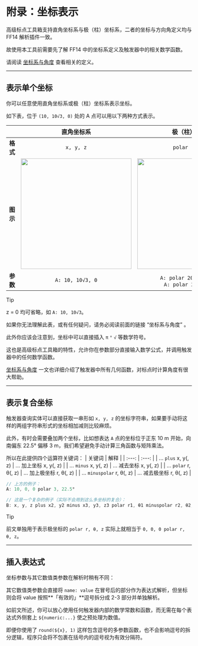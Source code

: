 # 附录：坐标表示

高级标点工具箱支持直角坐标系与极（柱）坐标系，二者的坐标与方向角定义均与 FF14 解析插件一致。

故使用本工具前需要先了解 FF14 中的坐标系定义及触发器中的相关数学函数。

请阅读 [坐标系与角度](./Triggernometry%20触发器写作指南/坐标系与角度.md) 查看相关的定义。

---

## 表示单个坐标

你可以任意使用直角坐标系或极（柱）坐标系表示坐标。

如下表，位于 `(10, 10√3, 0)` 处的 A 点可以用以下两种方式表示。

|     |直角坐标系|极（柱）坐标系|
|:---:|:---:|:---:|
|**格式**|`x, y, z`|`polar r, θ, z`|
|**图示**|<img src="https://github.com/user-attachments/assets/c80126dc-64c1-49a8-8e46-609fa931b449" height="300">|<img src="https://github.com/user-attachments/assets/17d5a528-c174-4502-b5e0-9f7fc77f1391" height="300">|
|**参数**|`A: 10, 10√3, 0`|`A: polar 20, 30°, 0` 或 <br /> `A: polar 20, π/6, 0`|

> [!TIP]
> 
> z = 0 均可省略，如 `A: 10, 10√3`。
>
> 如果你无法理解此表，或有任何疑问，请务必阅读前面的链接 “坐标系与角度” 。

此外你应该会注意到，坐标中可以直接插入 `π` `°` `√` 等数学符号。

这也是高级标点工具箱的特性，允许你在参数部分直接输入数学公式，并调用触发器中的任何数学函数。

[坐标系与角度](./Triggernometry%20触发器写作指南/坐标系与角度.md) 一文也详细介绍了触发器中所有几何函数，对标点时计算角度有很大帮助。

---

## 表示复合坐标

触发器查询实体可以直接获取一串形如 `x, y, z` 的坐标字符串，如果要手动将这样的两组字符串形式的坐标相加减则比较麻烦。

此外，有时会需要叠加两个坐标，比如想表达 `A` 点的坐标位于正东 10 m 开始，向南偏东 22.5° 偏移 3 m，我们希望避免手动计算三角函数与矩阵乘法。

所以在此提供四个运算符关键词：
| 关键词 | 解释 |
| :---: | :---: |
| ... `plus` x, y(, z) | ... 加上坐标 x, y(, z) |
| ... `minus` x, y(, z) | ... 减去坐标 x, y(, z) |
| ... `polar` r, θ(, z) | ... 加上极坐标 r, θ(, z) |
| ... `minuspolar` r, θ(, z) | ... 减去极坐标 r, θ(, z) |

```javascript
// 上方的例子：
A: 10, 0, 0 polar 3, 22.5°

// 这是一个复杂的例子（实际不会用到这么多坐标的复合）：
B: x, y, z plus x2, y2 minus x3, y3, z3 polar r1, θ1 minuspolar r2, θ2, z2
```

> [!TIP]
> 前文单独用于表示极坐标的 `polar r, θ, z` 实际上就相当于 `0, 0, 0 polar r, θ, z`。

---

## 插入表达式

坐标参数与其它数值类参数在解析时稍有不同：

其它数值类参数会直接将 `name: value` 在冒号后的部分作为表达式解析，但坐标则会将 value 按照**「有效的」**逗号拆分成 2-3 部分并单独解析。

如前文所述，你可以放心使用任何触发器内部的数学常数和函数，而无需在每个表达式外侧套上 `${numeric:...}` 使之预处理为数值。

即便你使用了 `round(${x}, 1)` 这样包含逗号的多参数函数，也不会影响逗号的拆分逻辑，程序只会将不包裹在括号内的逗号视为有效分隔符。
